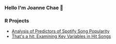 ### Hello I'm Joanne Chae 👋

### R Projects
- [Analysis of Predictors of Spotify Song Popularity](https://github.com/sta210-fa23/project-JoCiAnDa)
- [That's a hit: Examining Key Variables in Hit Songs](https://github.com/sta199-s23-2/project-auto-as)

<!--
**gyul0102/gyul0102** is a ✨ _special_ ✨ repository because its `README.md` (this file) appears on your GitHub profile.

Here are some ideas to get you started:

- 🔭 I’m currently working on ...
- 🌱 I’m currently learning ...
- 👯 I’m looking to collaborate on ...
- 🤔 I’m looking for help with ...
- 💬 Ask me about ...
- 📫 How to reach me: ...
- 😄 Pronouns: ...
- ⚡ Fun fact: ...
-->
